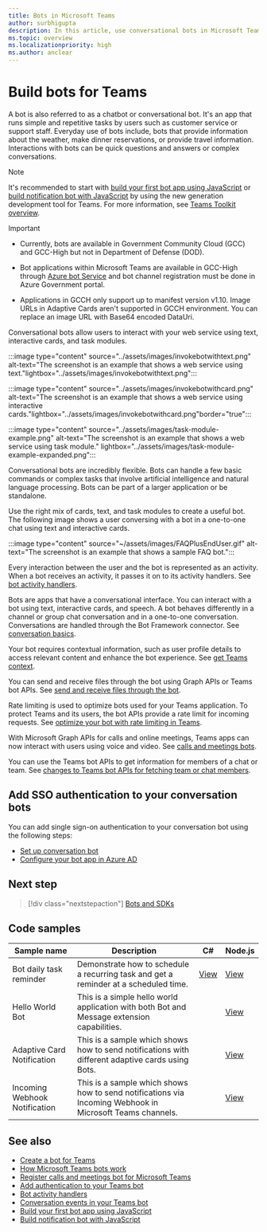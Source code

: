 ```yaml
---
title: Bots in Microsoft Teams
author: surbhigupta
description: In this article, use conversational bots in Microsoft Teams to share files, send proactive notification, interactive cards, make calls, invoke bot command, IVR.
ms.topic: overview
ms.localizationpriority: high
ms.author: anclear
---
```

# Build bots for Teams

A bot is also referred to as a chatbot or conversational bot. It's an app that runs simple and repetitive tasks by users such as customer service or support staff. Everyday use of bots include, bots that provide information about the weather, make dinner reservations, or provide travel information. Interactions with bots can be quick questions and answers or complex conversations.

> [!NOTE]
> It's recommended to start with [build your first bot app using JavaScript](../sbs-gs-bot.yml) or [build notification bot with JavaScript](../sbs-gs-notificationbot.yml) by using the new generation development tool for Teams. For more information, see [Teams Toolkit overview](../toolkit/teams-toolkit-fundamentals.md).

> [!IMPORTANT]
>
> * Currently, bots are available in Government Community Cloud (GCC) and GCC-High but not in Department of Defense (DOD).
>
> * Bot applications within Microsoft Teams are available in GCC-High through [Azure bot Service](/azure/bot-service/how-to-deploy-gov-cloud-high) and bot channel registration must be done in Azure Government portal.
>
> * Applications in GCCH only support up to manifest version v1.10. Image URLs in Adaptive Cards aren't supported in GCCH environment. You can replace an image URL with Base64 encoded DataUri.

Conversational bots allow users to interact with your web service using text, interactive cards, and task modules.

:::image type="content" source="../assets/images/invokebotwithtext.png" alt-text="The screenshot is an example that shows a web service using text."lightbox="../assets/images/invokebotwithtext.png":::

:::image type="content" source="../assets/images/invokebotwithcard.png" alt-text="The screenshot is an example that shows a web service using interactive cards."lightbox="../assets/images/invokebotwithcard.png"border="true":::

:::image type="content" source="../assets/images/task-module-example.png" alt-text="The screenshot is an example that shows a web service using task module." lightbox="../assets/images/task-module-example-expanded.png":::

Conversational bots are incredibly flexible. Bots can handle a few basic commands or complex tasks that involve artificial intelligence and natural language processing. Bots can be part of a larger application or be standalone.

Use the right mix of cards, text, and task modules to create a useful bot. The following image shows a user conversing with a bot in a one-to-one chat using text and interactive cards.

:::image type="content" source="~/assets/images/FAQPlusEndUser.gif" alt-text="The screenshot is an example that shows a sample FAQ bot.":::

Every interaction between the user and the bot is represented as an activity. When a bot receives an activity, it passes it on to its activity handlers. See [bot activity handlers](~/bots/bot-basics.md).

Bots are apps that have a conversational interface. You can interact with a bot using text, interactive cards, and speech. A bot behaves differently in a channel or group chat conversation and in a one-to-one conversation. Conversations are handled through the Bot Framework connector. See [conversation basics](~/bots/how-to/conversations/conversation-basics.md).

Your bot requires contextual information, such as user profile details to access relevant content and enhance the bot experience. See [get Teams context](~/bots/how-to/get-teams-context.md).

You can send and receive files through the bot using Graph APIs or Teams bot APIs. See [send and receive files through the bot](~/bots/how-to/bots-filesv4.md).

Rate limiting is used to optimize bots used for your Teams application. To protect Teams and its users, the bot APIs provide a rate limit for incoming requests. See [optimize your bot with rate limiting in Teams](~/bots/how-to/rate-limit.md).

With Microsoft Graph APIs for calls and online meetings, Teams apps can now interact with users using voice and video. See [calls and meetings bots](~/bots/calls-and-meetings/calls-meetings-bots-overview.md).

You can use the Teams bot APIs to get information for members of a chat or team. See [changes to Teams bot APIs for fetching team or chat members](~/resources/team-chat-member-api-changes.md).

## Add SSO authentication to your conversation bots

You can add single sign-on authentication to your conversation bot using the following steps:

* [Set up conversation bot](sbs-teams-conversation-bot?tutorial-step=2)
* [Configure your bot app in Azure AD](/bots/how-to/authentication/bot-sso-register-aad)

<!--- TBD: For quick scanning, see if the above information can be itemized as a list.
--->

## Next step

> [!div class="nextstepaction"]
> [Bots and SDKs](~/bots/bot-features.md)

## Code samples

|Sample name | Description | C# | Node.js |
|----------------|-----------------|--------------|--------------|
| Bot daily task reminder| Demonstrate how to schedule a recurring task and get a reminder at a scheduled time. | [View](https://github.com/OfficeDev/Microsoft-Teams-Samples/tree/main/samples/bot-daily-task-reminder/csharp) | [View](https://github.com/OfficeDev/Microsoft-Teams-Samples/tree/main/samples/bot-daily-task-reminder/nodejs) |
| Hello World Bot | This is a simple hello world application with both Bot and Message extension capabilities. |  | [View](https://github.com/OfficeDev/TeamsFx-Samples/tree/v1.0.0/hello-world-bot) |
| Adaptive Card Notification | This is a sample which shows how to send notifications with different adaptive cards using Bots. |  | [View](https://github.com/OfficeDev/TeamsFx-Samples/tree/v1.0.0/adaptive-card-notification) |
| Incoming Webhook Notification | This is a sample which shows how to send notifications via Incoming Webhook in Microsoft Teams channels. |  | [View](https://github.com/OfficeDev/TeamsFx-Samples/tree/v1.0.0/incoming-webhook-notification) |

## See also

* [Create a bot for Teams](../resources/bot-v3/bots-create.md)
* [How Microsoft Teams bots work](/azure/bot-service/bot-builder-basics-teams)
* [Register calls and meetings bot for Microsoft Teams](~/bots/calls-and-meetings/registering-calling-bot.md)
* [Add authentication to your Teams bot](~/bots/how-to/authentication/add-authentication.md)
* [Bot activity handlers](~/bots/bot-basics.md)
* [Conversation events in your Teams bot](~/bots/how-to/conversations/subscribe-to-conversation-events.md)
* [Build your first bot app using JavaScript](../sbs-gs-bot.yml)
* [Build notification bot with JavaScript](../sbs-gs-notificationbot.yml)
